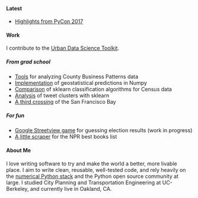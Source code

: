 #### Latest
- [Highlights from PyCon 2017](posts/pycon17.html)

#### Work
I contribute to the [Urban Data Science Toolkit](http://github.com/udst).

##### From grad school
- [Tools](https://github.com/pksohn/county-business-patterns) for analyzing County Business Patterns data
- [Implementation](https://github.com/pksohn/geostatistics) of geostatistical predictions in Numpy
- [Comparison](https://github.com/pksohn/tenure) of sklearn classification algorithms for Census data
- [Analysis](https://github.com/pksohn/tweet-clustering) of tweet clusters with sklearn
- [A third crossing](thirdcrossing.org) of the San Francisco Bay

##### For fun
- [Google Streetview game](https://github.com/pksohn/election) for guessing election results (work in progress)
- [A little scraper](https://github.com/pksohn/npr_books) for the NPR best books list

#### About Me
I love writing software to try and make the world a better, more livable place.
I aim to write clean, reusable, well-tested code, and rely heavily on the
[numerical Python stack](https://www.numfocus.org/) and the Python open source
community at large. I studied City Planning and Transportation Engineering
at UC-Berkeley, and currently live in Oakland, CA.
